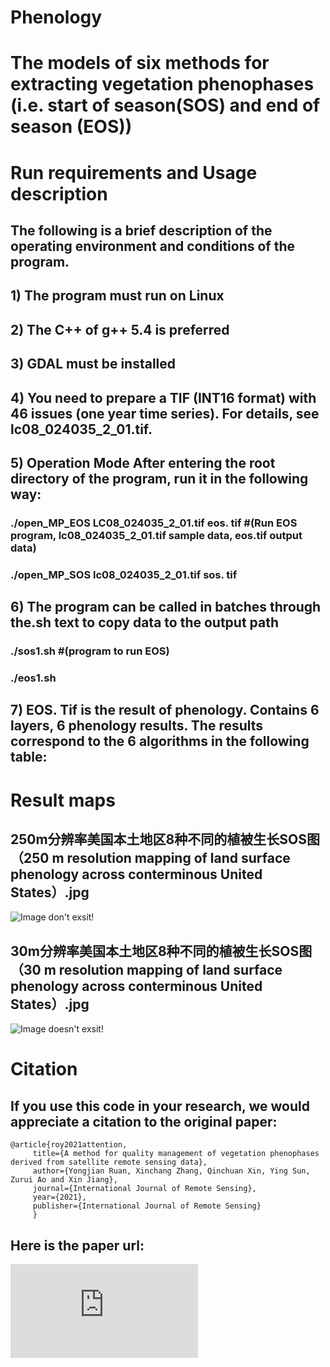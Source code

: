 # Phenology

# The models of six methods for extracting vegetation phenophases (i.e. start of season(SOS) and end of season (EOS))

# Run requirements and Usage description

## The following is a brief description of the operating environment and conditions of the program.
## 1) The program must run on Linux
## 2) The C++ of g++ 5.4 is preferred
## 3) GDAL must be installed
## 4) You need to prepare a TIF (INT16 format) with 46 issues (one year time series). For details, see lc08_024035_2_01.tif.
## 5) Operation Mode After entering the root directory of the program, run it in the following way:
### ./open_MP_EOS LC08_024035_2_01.tif eos. tif #(Run EOS program, lc08_024035_2_01.tif sample data, eos.tif output data)
### ./open_MP_SOS lc08_024035_2_01.tif sos. tif #
## 6) The program can be called in batches through the.sh text to copy data to the output path
### ./sos1.sh #(program to run EOS)
### ./eos1.sh #
## 7) EOS. Tif is the result of phenology. Contains 6 layers, 6 phenology results. The results correspond to the 6 algorithms in the following table:
### 

# Result maps

## 250m分辨率美国本土地区8种不同的植被生长SOS图（250 m resolution mapping of land surface phenology across conterminous United States）.jpg
![Image don't exsit!](https://github.com/ruanyj5/phen0/blob/main/250m%E5%88%86%E8%BE%A8%E7%8E%87%E7%BE%8E%E5%9B%BD%E6%9C%AC%E5%9C%9F%E5%9C%B0%E5%8C%BA8%E7%A7%8D%E4%B8%8D%E5%90%8C%E7%9A%84%E6%A4%8D%E8%A2%AB%E7%94%9F%E9%95%BFSOS%E5%9B%BE%EF%BC%88250%20m%20resolution%20mapping%20of%20land%20surface%20phenology%20across%20conterminous%20United%20States%EF%BC%89.jpg)
## 30m分辨率美国本土地区8种不同的植被生长SOS图（30 m resolution mapping of land surface phenology across conterminous United States）.jpg
![Image doesn't exsit!](https://github.com/ruanyj5/phen0/blob/main/30m%E5%88%86%E8%BE%A8%E7%8E%87%E7%BE%8E%E5%9B%BD%E6%9C%AC%E5%9C%9F%E5%9C%B0%E5%8C%BA8%E7%A7%8D%E4%B8%8D%E5%90%8C%E7%9A%84%E6%A4%8D%E8%A2%AB%E7%94%9F%E9%95%BFSOS%E5%9B%BE%EF%BC%8830%20m%20resolution%20mapping%20of%20land%20surface%20phenology%20across%20conterminous%20United%20States%EF%BC%89.jpg)

# Citation

## If you use this code in your research, we would appreciate a citation to the original paper:
```
@article{roy2021attention,
     title={A method for quality management of vegetation phenophases derived from satellite remote sensing data},
     author={Yongjian Ruan, Xinchang Zhang, Qinchuan Xin, Ying Sun, Zurui Ao and Xin Jiang},
     journal={International Journal of Remote Sensing},
     year={2021},
     publisher={International Journal of Remote Sensing}
     }
```
## Here is the paper url:
![Paper doesn't exsit!](https://github.com/ruanyj5/phen0/blob/main/2021_A%20method%20for%20quality%20management%20of%20vegetation%20phenophases%20derived%20from%20satellite%20remote%20sensing%20data.pdf)


